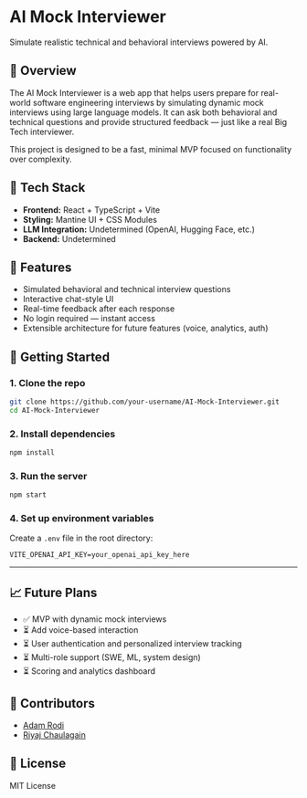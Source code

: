 

# AI Mock Interviewer

Simulate realistic technical and behavioral interviews powered by AI.

## 🧠 Overview

The AI Mock Interviewer is a web app that helps users prepare for real-world software engineering interviews by simulating dynamic mock interviews using large language models. It can ask both behavioral and technical questions and provide structured feedback — just like a real Big Tech interviewer.

This project is designed to be a fast, minimal MVP focused on functionality over complexity.

## 🚀 Tech Stack

- **Frontend:** React + TypeScript + Vite
- **Styling:** Mantine UI + CSS Modules
- **LLM Integration:** Undetermined (OpenAI, Hugging Face, etc.)
- **Backend:** Undetermined

## 🧰 Features

- Simulated behavioral and technical interview questions
- Interactive chat-style UI
- Real-time feedback after each response
- No login required — instant access
- Extensible architecture for future features (voice, analytics, auth)

## 📖 Getting Started

### 1. Clone the repo

```bash
git clone https://github.com/your-username/AI-Mock-Interviewer.git
cd AI-Mock-Interviewer
```

### 2. Install dependencies

```bash
npm install
```

### 3. Run the server

```bash
npm start
```

### 4. Set up environment variables

Create a `.env` file in the root directory:

```env
VITE_OPENAI_API_KEY=your_openai_api_key_here
```

---

## 📈 Future Plans

- ✅ MVP with dynamic mock interviews
- ⏳ Add voice-based interaction
- ⏳ User authentication and personalized interview tracking
- ⏳ Multi-role support (SWE, ML, system design)
- ⏳ Scoring and analytics dashboard

## 🤝 Contributors

- [Adam Rodi](https://github.com/adamrodi)
- [Riyaj Chaulagain](https://github.com/riyajclgn123)

## 📝 License

MIT License